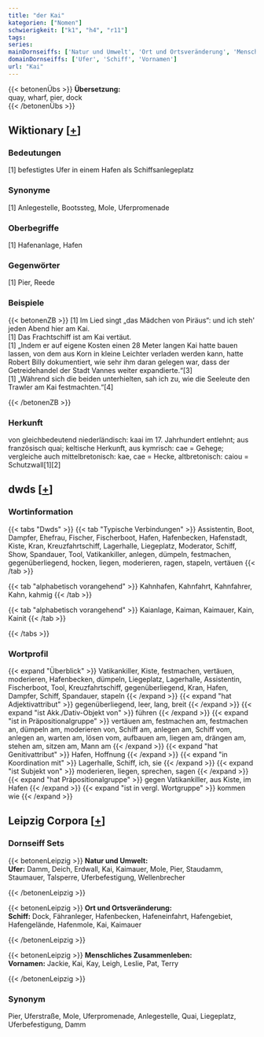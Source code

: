 ```yaml
---
title: "der Kai"
kategorien: ["Nomen"]
schwierigkeit: ["k1", "h4", "r11"]
tags:
series:
mainDornseiffs: ['Natur und Umwelt', 'Ort und Ortsveränderung', 'Menschliches Zusammenleben']
domainDornseiffs: ['Ufer', 'Schiff', 'Vornamen']
url: "Kai"
---
```


{{< betonenÜbs >}}
**Übersetzung:**  
quay, wharf, pier, dock  
{{< /betonenÜbs >}}

## Wiktionary [[+](https://de.wiktionary.org/wiki/Kai)]

### Bedeutungen
[1] befestigtes Ufer in einem Hafen als Schiffsanlegeplatz  

### Synonyme
[1] Anlegestelle, Bootssteg, Mole, Uferpromenade  

### Oberbegriffe
[1] Hafenanlage, Hafen  

### Gegenwörter
[1] Pier, Reede  

### Beispiele
{{< betonenZB >}}
[1] Im Lied singt „das Mädchen von Piräus“: und ich steh' jeden Abend hier am Kai.  
[1] Das Frachtschiff ist am Kai vertäut.  
[1] „Indem er auf eigene Kosten einen 28 Meter langen Kai hatte bauen lassen, von dem aus Korn in kleine Leichter verladen werden kann, hatte Robert Billy dokumentiert, wie sehr ihm daran gelegen war, dass der Getreidehandel der Stadt Vannes weiter expandierte.“[3]  
[1] „Während sich die beiden unterhielten, sah ich zu, wie die Seeleute den Trawler am Kai festmachten.“[4]  

{{< /betonenZB >}}
### Herkunft
von gleichbedeutend niederländisch: kaai im 17. Jahrhundert entlehnt; aus französisch quai; keltische Herkunft, aus kymrisch: cae = Gehege; vergleiche auch mittelbretonisch: kae, cae = Hecke, altbretonisch: caiou = Schutzwall[1][2]  



## dwds [[+](https://www.dwds.de/wb/Kai)]

### Wortinformation
{{< tabs "Dwds" >}}
{{< tab "Typische Verbindungen" >}}
Assistentin, Boot, Dampfer, Ehefrau, Fischer, Fischerboot, Hafen, Hafenbecken, Hafenstadt, Kiste, Kran, Kreuzfahrtschiff, Lagerhalle, Liegeplatz, Moderator, Schiff, Show, Spandauer, Tool, Vatikankiller, anlegen, dümpeln, festmachen, gegenüberliegend, hocken, liegen, moderieren, ragen, stapeln, vertäuen
{{< /tab >}}

{{< tab "alphabetisch vorangehend" >}}
Kahnhafen, Kahnfahrt, Kahnfahrer, Kahn, kahmig
{{< /tab >}}

{{< tab "alphabetisch vorangehend" >}}
Kaianlage, Kaiman, Kaimauer, Kain, Kainit
{{< /tab >}}

{{< /tabs >}}

### Wortprofil
{{< expand "Überblick" >}} Vatikankiller, Kiste, festmachen, vertäuen, moderieren, Hafenbecken, dümpeln, Liegeplatz, Lagerhalle, Assistentin, Fischerboot, Tool, Kreuzfahrtschiff, gegenüberliegend, Kran, Hafen, Dampfer, Schiff, Spandauer, stapeln {{< /expand >}}
{{< expand "hat Adjektivattribut" >}} gegenüberliegend, leer, lang, breit {{< /expand >}}
{{< expand "ist Akk./Dativ-Objekt von" >}} führen {{< /expand >}}
{{< expand "ist in Präpositionalgruppe" >}} vertäuen am, festmachen am, festmachen an, dümpeln am, moderieren von, Schiff am, anlegen am, Schiff vom, anlegen an, warten am, lösen vom, aufbauen am, liegen am, drängen am, stehen am, sitzen am, Mann am {{< /expand >}}
{{< expand "hat Genitivattribut" >}} Hafen, Hoffnung {{< /expand >}}
{{< expand "in Koordination mit" >}} Lagerhalle, Schiff, ich, sie {{< /expand >}}
{{< expand "ist Subjekt von" >}} moderieren, liegen, sprechen, sagen {{< /expand >}}
{{< expand "hat Präpositionalgruppe" >}} gegen Vatikankiller, aus Kiste, im Hafen {{< /expand >}}
{{< expand "ist in vergl. Wortgruppe" >}} kommen wie {{< /expand >}}

## Leipzig Corpora [[+](https://corpora.uni-leipzig.de/en/res?word=Kai&corpusId=deu_newscrawl-public_2018)]

### Dornseiff Sets
{{< betonenLeipzig >}}
**Natur und Umwelt:**  
**Ufer:** Damm, Deich, Erdwall, Kai, Kaimauer, Mole, Pier, Staudamm, Staumauer, Talsperre, Uferbefestigung, Wellenbrecher  

{{< /betonenLeipzig >}}


{{< betonenLeipzig >}}
**Ort und Ortsveränderung:**  
**Schiff:** Dock, Fähranleger, Hafenbecken, Hafeneinfahrt, Hafengebiet, Hafengelände, Hafenmole, Kai, Kaimauer  

{{< /betonenLeipzig >}}


{{< betonenLeipzig >}}
**Menschliches Zusammenleben:**  
**Vornamen:** Jackie, Kai, Kay, Leigh, Leslie, Pat, Terry  

{{< /betonenLeipzig >}}

### Synonym
Pier, Uferstraße, Mole, Uferpromenade, Anlegestelle, Quai, Liegeplatz, Uferbefestigung, Damm


